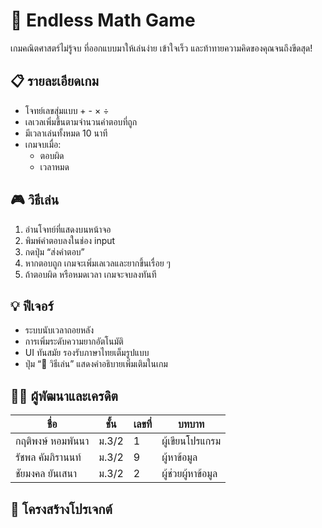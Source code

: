 # 🧠 Endless Math Game

เกมคณิตศาสตร์ไม่รู้จบ ที่ออกแบบมาให้เล่นง่าย เข้าใจเร็ว และท้าทายความคิดของคุณจนถึงขีดสุด!

## 📋 รายละเอียดเกม

- โจทย์เลขสุ่มแบบ + - × ÷
- เลเวลเพิ่มขึ้นตามจำนวนคำตอบที่ถูก
- มีเวลาเล่นทั้งหมด 10 นาที
- เกมจบเมื่อ:
  - ตอบผิด
  - เวลาหมด

## 🎮 วิธีเล่น

1. อ่านโจทย์ที่แสดงบนหน้าจอ
2. พิมพ์คำตอบลงในช่อง input
3. กดปุ่ม “ส่งคำตอบ”
4. หากตอบถูก เกมจะเพิ่มเลเวลและยากขึ้นเรื่อย ๆ
5. ถ้าตอบผิด หรือหมดเวลา เกมจะจบลงทันที

## 💡 ฟีเจอร์

- ระบบนับเวลาถอยหลัง
- การเพิ่มระดับความยากอัตโนมัติ
- UI ทันสมัย รองรับภาษาไทยเต็มรูปแบบ
- ปุ่ม “📘 วิธีเล่น” แสดงคำอธิบายเพิ่มเติมในเกม

## 👨‍💻 ผู้พัฒนาและเครดิต

| ชื่อ | ชั้น | เลขที่ | บทบาท |
|------|------|--------|--------|
| กฤติพงษ์ หอมพันนา | ม.3/2 | 1 | ผู้เขียนโปรแกรม |
| รัชพล คัมภิรานนท์ | ม.3/2 | 9 | ผู้หาข้อมูล |
| ชัยมงคล ยันเสนา | ม.3/2 | 2 | ผู้ช่วยผู้หาข้อมูล |

## 📁 โครงสร้างโปรเจกต์

